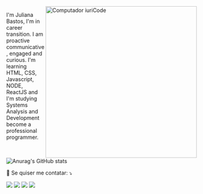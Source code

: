 <img src="https://raw.githubusercontent.com/MicaelliMedeiros/micaellimedeiros/master/image/computer-illustration.png" min-width="400px" max-width="400px" width="400px" align="right" alt="Computador iuriCode">

<p align="left"> 
  I'm Juliana Bastos, I'm in career transition.
I am proactive communicative, engaged and curious.
I'm learning HTML, CSS, Javascript, NODE, ReactJS and I'm studying Systems Analysis and Development become a professional programmer.
</p>

![Anurag's GitHub stats](https://github-readme-stats.vercel.app/api?username=Julianapbdias&show_icons=true&theme=dark)


<p align="left">
  💌 Se quiser me contatar: ⤵️
</p>

<p align="left">
  <a href="julianapintobastosdias@gmail.com" alt="Gmail">
  <img src="https://img.shields.io/badge/-Gmail-FF0000?style=flat-square&labelColor=FF0000&logo=gmail&logoColor=white&link=LINK-DO-SEU-EMAIL" /></a>

  <a href="https://www.linkedin.com.br/in/juliana-pinto-bastos-dias" alt="Linkedin">
  <img src="https://img.shields.io/badge/-Linkedin-0e76a8?style=flat-square&logo=Linkedin&logoColor=white&link=LINK-DO-SEU-LINKEDIN" /></a>

  <a href="+55 (79) 998282368" alt="WhatsApp">
  <img src="https://img.shields.io/badge/-WhatsApp-25d366?style=flat-square&labelColor=25d366&logo=whatsapp&logoColor=white&link=API-DO-SEU-WHATSAPP"/></a>

  <a href="https://www.instagram.com/julianap_b/" alt="Instagram">
  <img src="https://img.shields.io/badge/-Instagram-DF0174?style=flat-square&labelColor=DF0174&logo=instagram&logoColor=white&link=LINK-DO-SEU-INSTAGRAM"/></a>
</p>  
